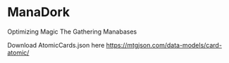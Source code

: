 # ManaDork
Optimizing Magic The Gathering Manabases

Download AtomicCards.json here https://mtgjson.com/data-models/card-atomic/
